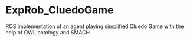 # ExpRob_CluedoGame
ROS implementation of an agent playing simplified Cluedo Game with the help of OWL ontology and SMACH
